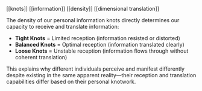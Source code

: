 [[knots]] [[information]] [[density]] [[dimensional translation]] 

The density of our personal information knots directly determines our capacity to receive and translate information:

- **Tight Knots** = Limited reception (information resisted or distorted)
- **Balanced Knots** = Optimal reception (information translated clearly)
- **Loose Knots** = Unstable reception (information flows through without coherent translation)

This explains why different individuals perceive and manifest differently despite existing in the same apparent reality—their reception and translation capabilities differ based on their personal knotwork.